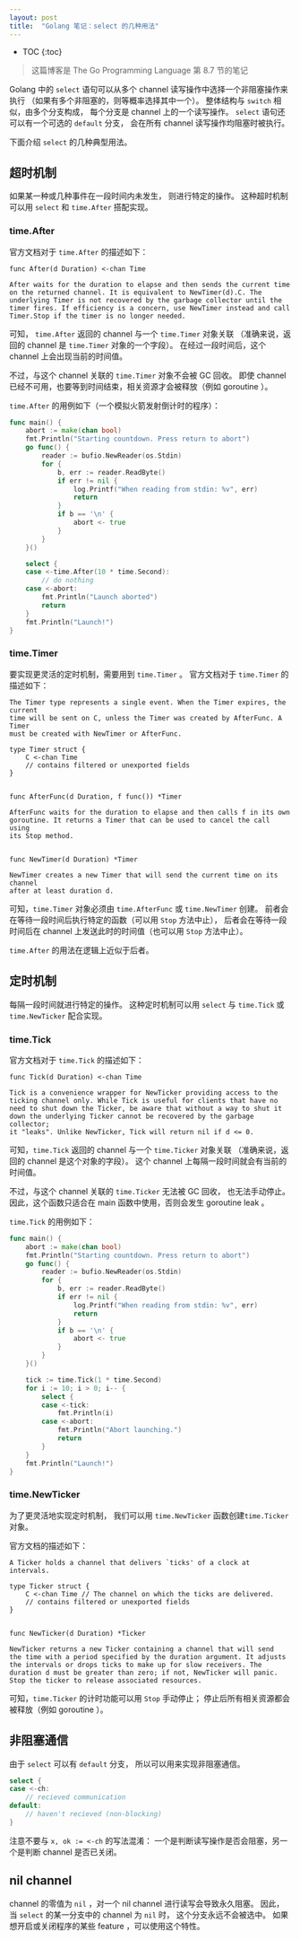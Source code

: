```yaml
---
layout: post
title:  "Golang 笔记：select 的几种用法"
---
```


* TOC
{:toc}

> 这篇博客是 The Go Programming Language 第 8.7 节的笔记

Golang 中的 `select` 语句可以从多个 channel 读写操作中选择一个非阻塞操作来执行
（如果有多个非阻塞的，则等概率选择其中一个）。
整体结构与 `switch` 相似，由多个分支构成，
每个分支是 channel 上的一个读写操作。
`select` 语句还可以有一个可选的 `default` 分支，
会在所有 channel 读写操作均阻塞时被执行。

下面介绍 `select` 的几种典型用法。

## 超时机制

如果某一种或几种事件在一段时间内未发生，
则进行特定的操作。
这种超时机制可以用 `select` 和 `time.After` 搭配实现。

### time.After
官方文档对于 `time.After` 的描述如下：

```
func After(d Duration) <-chan Time

After waits for the duration to elapse and then sends the current time
on the returned channel. It is equivalent to NewTimer(d).C. The
underlying Timer is not recovered by the garbage collector until the
timer fires. If efficiency is a concern, use NewTimer instead and call
Timer.Stop if the timer is no longer needed.
```

可知， `time.After` 返回的 channel 与一个 `time.Timer` 对象关联
（准确来说，返回的 channel 是 `time.Timer` 对象的一个字段）。
在经过一段时间后，这个 channel 上会出现当前的时间值。

不过，与这个 channel 关联的 `time.Timer` 对象不会被 GC 回收。
即使 channel 已经不可用，也要等到时间结束，相关资源才会被释放（例如 goroutine ）。

`time.After` 的用例如下（一个模拟火箭发射倒计时的程序）：

```go
func main() {
    abort := make(chan bool)
    fmt.Println("Starting countdown. Press return to abort")
    go func() {
        reader := bufio.NewReader(os.Stdin)
        for {
            b, err := reader.ReadByte()
            if err != nil {
                log.Printf("When reading from stdin: %v", err)
                return
            }
            if b == '\n' {
                abort <- true
            }
        }
    }()

    select {
    case <-time.After(10 * time.Second):
        // do nothing
    case <-abort:
        fmt.Println("Launch aborted")
        return
    }
    fmt.Println("Launch!")
}
```

### time.Timer

要实现更灵活的定时机制，需要用到 `time.Timer` 。
官方文档对于 `time.Timer` 的描述如下：

```
The Timer type represents a single event. When the Timer expires, the current
time will be sent on C, unless the Timer was created by AfterFunc. A Timer
must be created with NewTimer or AfterFunc.

type Timer struct {
    C <-chan Time
    // contains filtered or unexported fields
}


func AfterFunc(d Duration, f func()) *Timer

AfterFunc waits for the duration to elapse and then calls f in its own
goroutine. It returns a Timer that can be used to cancel the call using
its Stop method.


func NewTimer(d Duration) *Timer

NewTimer creates a new Timer that will send the current time on its channel
after at least duration d.
```

可知，`time.Timer` 对象必须由 `time.AfterFunc` 或 `time.NewTimer` 创建。
前者会在等待一段时间后执行特定的函数（可以用 `Stop` 方法中止），
后者会在等待一段时间后在 channel 上发送此时的时间值（也可以用 `Stop` 方法中止）。

`time.After` 的用法在逻辑上近似于后者。

## 定时机制

每隔一段时间就进行特定的操作。
这种定时机制可以用 `select` 与 `time.Tick` 或 `time.NewTicker` 配合实现。

### time.Tick

官方文档对于 `time.Tick` 的描述如下：

```
func Tick(d Duration) <-chan Time

Tick is a convenience wrapper for NewTicker providing access to the
ticking channel only. While Tick is useful for clients that have no
need to shut down the Ticker, be aware that without a way to shut it
down the underlying Ticker cannot be recovered by the garbage collector;
it "leaks". Unlike NewTicker, Tick will return nil if d <= 0.
```

可知，`time.Tick` 返回的 channel 与一个 `time.Ticker` 对象关联
（准确来说，返回的 channel 是这个对象的字段）。
这个 channel 上每隔一段时间就会有当前的时间值。

不过，与这个 channel 关联的 `time.Ticker` 无法被 GC 回收，
也无法手动停止。
因此，这个函数只适合在 main 函数中使用，否则会发生 goroutine leak 。

`time.Tick` 的用例如下：

```go
func main() {
    abort := make(chan bool)
    fmt.Println("Starting countdown. Press return to abort")
    go func() {
        reader := bufio.NewReader(os.Stdin)
        for {
            b, err := reader.ReadByte()
            if err != nil {
                log.Printf("When reading from stdin: %v", err)
                return
            }
            if b == '\n' {
                abort <- true
            }
        }
    }()

    tick := time.Tick(1 * time.Second)
    for i := 10; i > 0; i-- {
        select {
        case <-tick:
            fmt.Println(i)
        case <-abort:
            fmt.Println("Abort launching.")
            return
        }
    }
    fmt.Println("Launch!")
}
```

### time.NewTicker

为了更灵活地实现定时机制，
我们可以用 `time.NewTicker` 函数创建`time.Ticker` 对象。

官方文档的描述如下：

```
A Ticker holds a channel that delivers `ticks' of a clock at
intervals.

type Ticker struct {
    C <-chan Time // The channel on which the ticks are delivered.
    // contains filtered or unexported fields
}


func NewTicker(d Duration) *Ticker

NewTicker returns a new Ticker containing a channel that will send
the time with a period specified by the duration argument. It adjusts
the intervals or drops ticks to make up for slow receivers. The
duration d must be greater than zero; if not, NewTicker will panic.
Stop the ticker to release associated resources.
```

可知，`time.Ticker` 的计时功能可以用 `Stop` 手动停止；
停止后所有相关资源都会被释放（例如 goroutine ）。

## 非阻塞通信

由于 `select` 可以有 `default` 分支，
所以可以用来实现非阻塞通信。

```go
select {
case <-ch:
    // recieved communication
default:
    // haven't recieved (non-blocking)
}
```

注意不要与 `x, ok := <-ch` 的写法混淆：
一个是判断读写操作是否会阻塞，另一个是判断 channel 是否已关闭。

## nil channel

channel 的零值为 `nil` ，对一个 nil channel 进行读写会导致永久阻塞。
因此，当 `select` 的某一分支中的 channel 为 `nil` 时，
这个分支永远不会被选中。
如果想开启或关闭程序的某些 feature ，可以使用这个特性。
